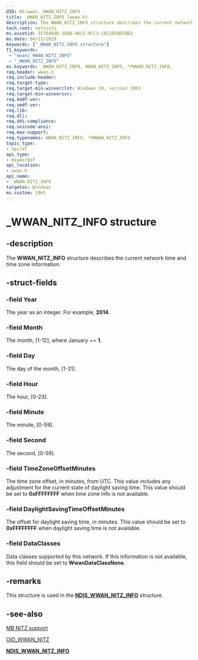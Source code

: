 ```yaml
---
UID: NS:wwan._WWAN_NITZ_INFO
title: _WWAN_NITZ_INFO (wwan.h)
description: The WWAN_NITZ_INFO structure describes the current network time and time zone information.  
tech.root: netvista
ms.assetid: 55764A9D-388B-4ACE-9CC3-C621D5ADFBD2
ms.date: 04/11/2019
keywords: ["_WWAN_NITZ_INFO structure"]
f1_keywords:
 - "wwan/_WWAN_NITZ_INFO"
 - "_WWAN_NITZ_INFO"
ms.keywords: _WWAN_NITZ_INFO, WWAN_NITZ_INFO, *PWWAN_NITZ_INFO, 
req.header: wwan.h
req.include-header:
req.target-type:
req.target-min-winverclnt: Windows 10, version 1903
req.target-min-winversvr:
req.kmdf-ver:
req.umdf-ver:
req.lib:
req.dll:
req.ddi-compliance:
req.unicode-ansi:
req.max-support:
req.typenames: WWAN_NITZ_INFO, *PWWAN_NITZ_INFO
topic_type: 
- apiref
api_type: 
- HeaderDef
api_location: 
- wwan.h
api_name:  
- _WWAN_NITZ_INFO
targetos: Windows
ms.custom: 19H1
---
```


# _WWAN_NITZ_INFO structure

## -description

The **WWAN_NITZ_INFO** structure describes the current network time and time zone information.  

## -struct-fields

### -field Year

The year as an integer. For example, **2014**.

### -field Month

The month, \[1-12\], where January == **1**.

### -field Day

The day of the month, \[1-31\].

### -field Hour

The hour, \[0-23\].

### -field Minute

The minute, \[0-59\].

### -field Second

The second, \[0-59\].

### -field TimeZoneOffsetMinutes

The time zone offset, in minutes, from UTC. This value includes any adjustment for the current state of daylight saving time. This value should be set to **0xFFFFFFFF** when time zone info is not available.

### -field DaylightSavingTimeOffsetMinutes

The offset for daylight saving time, in minutes. This value should be set to **0xFFFFFFFF** when daylight saving time is not available.

### -field DataClasses

Data classes supported by this network. If this information is not available, this field should be set to **WwanDataClassNone**.

## -remarks

This structure is used in the [**NDIS_WWAN_NITZ_INFO**](../ndiswwan/ns-ndiswwan-_ndis_wwan_nitz_info.md) structure.

## -see-also

[MB NITZ support](https://docs.microsoft.com/windows-hardware/drivers/network/mb-nitz-support)

[OID_WWAN_NITZ](https://docs.microsoft.com/windows-hardware/drivers/network/oid-wwan-nitz)

[**NDIS_WWAN_NITZ_INFO**](../ndiswwan/ns-ndiswwan-_ndis_wwan_nitz_info.md)

